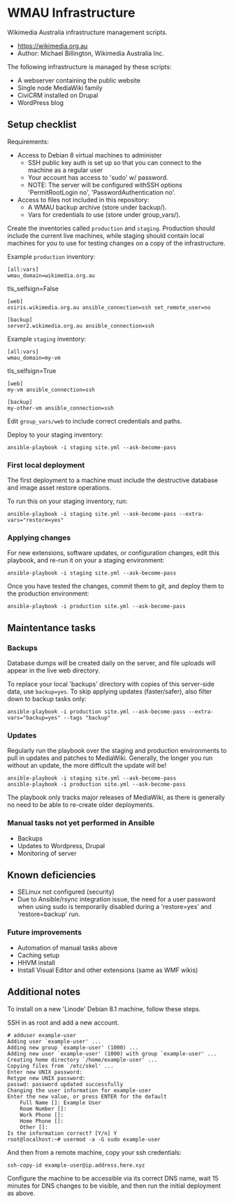 # WMAU Infrastructure
Wikimedia Australia infrastructure management scripts.

- https://wikimedia.org.au
- Author: Michael Billington, Wikimedia Australia Inc.

The following infrastructure is managed by these scripts:

- A webserver containing the public website
 - Single node MediaWiki family
 - CiviCRM installed on Drupal
 - WordPress blog

## Setup checklist
Requirements:

- Access to Debian 8 virtual machines to administer
  - SSH public key auth is set up so that you can connect to the machine as a regular user
  - Your account has access to 'sudo' w/ password.
  - NOTE: The server will be configured withSSH options 'PermitRootLogin no', 'PasswordAuthentication no'.
- Access to files not included in this repository:
  - A WMAU backup archive (store under backup/).
  - Vars for credentials to use (store under group_vars/).

Create the inventories called `production` and `staging`. Production should include the current live machines, while staging should contain local machines for you to use for testing changes on a copy of the infrastructure.

Example `production` inventory:

	[all:vars]
	wmau_domain=wikimedia.org.au
  tls_selfsign=False

	[web]
	osiris.wikimedia.org.au ansible_connection=ssh set_remote_user=no

	[backup]
	server2.wikimedia.org.au ansible_connection=ssh

Example `staging` inventory:

	[all:vars]
	wmau_domain=my-vm
  tls_selfsign=True

	[web]
	my-vm ansible_connection=ssh

	[backup]
	my-other-vm ansible_connection=ssh

Edit `group_vars/web` to include correct credentials and paths.

Deploy to your staging inventory:

    ansible-playbook -i staging site.yml --ask-become-pass

### First local deployment

The first deployment to a machine must include the destructive database and image asset restore operations.

To run this on your staging inventory, run:

    ansible-playbook -i staging site.yml --ask-become-pass --extra-vars="restore=yes"

### Applying changes

For new extensions, software updates, or configuration changes, edit this playbook, and re-run it on your a staging environment:

    ansible-playbook -i staging site.yml --ask-become-pass

Once you have tested the changes, commit them to git, and deploy them to the production environment:

    ansible-playbook -i production site.yml --ask-become-pass

## Maintentance tasks

### Backups

Database dumps will be created daily on the server, and file uploads will appear in the live web directory.

To replace your local 'backups' directory with copies of this server-side data, use `backup=yes`. To skip applying updates (faster/safer), also filter down to backup tasks only:

    ansible-playbook -i production site.yml --ask-become-pass --extra-vars="backup=yes" --tags "backup"

### Updates

Regularly run the playbook over the staging and production environments to pull in updates and patches to MediaWiki. Generally, the longer you run without an update, the more difficult the update will be!

    ansible-playbook -i staging site.yml --ask-become-pass
    ansible-playbook -i production site.yml --ask-become-pass

The playbook only tracks major releases of MediaWiki, as there is generally no need to be able to re-create older deployments.

### Manual tasks not yet performed in Ansible

- Backups
- Updates to Wordpress, Drupal
- Monitoring of server

## Known deficiencies
- SELinux not configured (security)
- Due to Ansible/rsync integration issue, the need for a user password when using sudo is temporarily disabled during a 'restore=yes' and 'restore=backup' run.

### Future improvements
- Automation of manual tasks above
- Caching setup
- HHVM install
- Install Visual Editor and other extensions (same as WMF wikis)

## Additional notes
To install on a new 'Linode' Debian 8.1 machine, follow these steps.

SSH in as root and add a new account.

	# adduser example-user
	Adding user `example-user' ...
	Adding new group `example-user' (1000) ...
	Adding new user `example-user' (1000) with group `example-user' ...
	Creating home directory `/home/example-user' ...
	Copying files from `/etc/skel' ...
	Enter new UNIX password:
	Retype new UNIX password:
	passwd: password updated successfully
	Changing the user information for example-user
	Enter the new value, or press ENTER for the default
		Full Name []: Example User
		Room Number []:
		Work Phone []:
		Home Phone []:
		Other []:
	Is the information correct? [Y/n] Y
	root@localhost:~# usermod -a -G sudo example-user

And then from a remote machine, copy your ssh credentials:

    ssh-copy-id example-user@ip.address.here.xyz

Configure the machine to be accessible via its correct DNS name, wait 15 minutes
for DNS changes to be visible, and then run the initial deployment as above.
